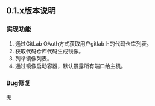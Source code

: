 ## 0.1.x版本说明

### 实现功能

1. 通过GitLab OAuth方式获取用户gitlab上的代码仓库列表。
2. 获取代码仓库代码生成镜像。
3. 列举镜像列表。
4. 通过镜像启动容器，默认暴露所有端口给主机。

### Bug修复

无


